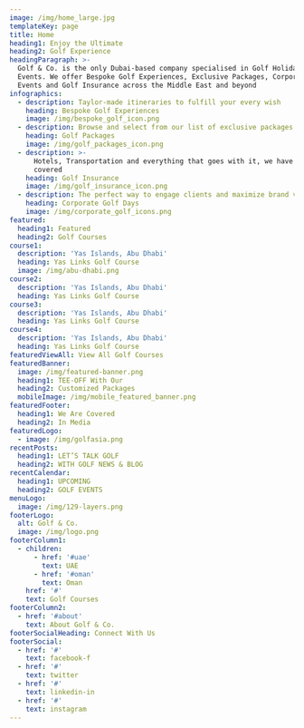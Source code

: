```yaml
---
image: /img/home_large.jpg
templateKey: page
title: Home
heading1: Enjoy the Ultimate
heading2: Golf Experience
headingParagraph: >-
  Golf & Co. is the only Dubai-based company specialised in Golf Holidays and
  Events. We offer Bespoke Golf Experiences, Exclusive Packages, Corporate
  Events and Golf Insurance across the Middle East and beyond
infographics:
  - description: Taylor-made itineraries to fulfill your every wish
    heading: Bespoke Golf Experiences
    image: /img/bespoke_golf_icon.png
  - description: Browse and select from our list of exclusive packages
    heading: Golf Packages
    image: /img/golf_packages_icon.png
  - description: >-
      Hotels, Transportation and everything that goes with it, we have it all
      covered
    heading: Golf Insurance
    image: /img/golf_insurance_icon.png
  - description: The perfect way to engage clients and maximize brand value
    heading: Corporate Golf Days
    image: /img/corporate_golf_icons.png
featured:
  heading1: Featured
  heading2: Golf Courses
course1:
  description: 'Yas Islands, Abu Dhabi'
  heading: Yas Links Golf Course
  image: /img/abu-dhabi.png
course2:
  description: 'Yas Islands, Abu Dhabi'
  heading: Yas Links Golf Course
course3:
  description: 'Yas Islands, Abu Dhabi'
  heading: Yas Links Golf Course
course4:
  description: 'Yas Islands, Abu Dhabi'
  heading: Yas Links Golf Course
featuredViewAll: View All Golf Courses
featuredBanner:
  image: /img/featured-banner.png
  heading1: TEE-OFF With Our
  heading2: Customized Packages
  mobileImage: /img/mobile_featured_banner.png
featuredFooter:
  heading1: We Are Covered
  heading2: In Media
featuredLogo:
  - image: /img/golfasia.png
recentPosts:
  heading1: LET’S TALK GOLF
  heading2: WITH GOLF NEWS & BLOG
recentCalendar:
  heading1: UPCOMING
  heading2: GOLF EVENTS
menuLogo:
  image: /img/129-layers.png
footerLogo:
  alt: Golf & Co.
  image: /img/logo.png
footerColumn1:
  - children:
      - href: '#uae'
        text: UAE
      - href: '#oman'
        text: Oman
    href: '#'
    text: Golf Courses
footerColumn2:
  - href: '#about'
    text: About Golf & Co.
footerSocialHeading: Connect With Us
footerSocial:
  - href: '#'
    text: facebook-f
  - href: '#'
    text: twitter
  - href: '#'
    text: linkedin-in
  - href: '#'
    text: instagram
---
```


